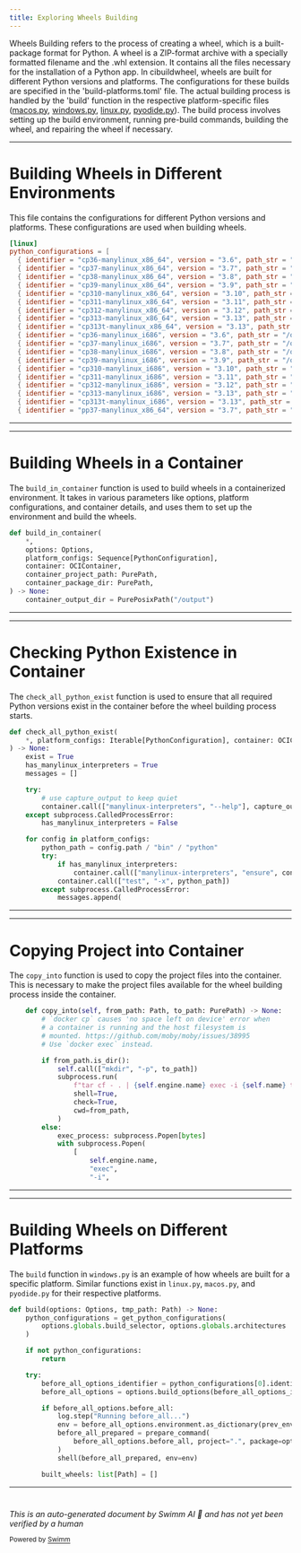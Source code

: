 ```yaml
---
title: Exploring Wheels Building
---
```

Wheels Building refers to the process of creating a wheel, which is a built-package format for Python. A wheel is a ZIP-format archive with a specially formatted filename and the .whl extension. It contains all the files necessary for the installation of a Python app. In cibuildwheel, wheels are built for different Python versions and platforms. The configurations for these builds are specified in the 'build-platforms.toml' file. The actual building process is handled by the 'build' function in the respective platform-specific files ([macos.py](http://macos.py), [windows.py](http://windows.py), [linux.py](http://linux.py), [pyodide.py](http://pyodide.py)). The build process involves setting up the build environment, running pre-build commands, building the wheel, and repairing the wheel if necessary.

<SwmSnippet path="/cibuildwheel/resources/build-platforms.toml" line="1">

---

# Building Wheels in Different Environments

This file contains the configurations for different Python versions and platforms. These configurations are used when building wheels.

```toml
[linux]
python_configurations = [
  { identifier = "cp36-manylinux_x86_64", version = "3.6", path_str = "/opt/python/cp36-cp36m" },
  { identifier = "cp37-manylinux_x86_64", version = "3.7", path_str = "/opt/python/cp37-cp37m" },
  { identifier = "cp38-manylinux_x86_64", version = "3.8", path_str = "/opt/python/cp38-cp38" },
  { identifier = "cp39-manylinux_x86_64", version = "3.9", path_str = "/opt/python/cp39-cp39" },
  { identifier = "cp310-manylinux_x86_64", version = "3.10", path_str = "/opt/python/cp310-cp310" },
  { identifier = "cp311-manylinux_x86_64", version = "3.11", path_str = "/opt/python/cp311-cp311" },
  { identifier = "cp312-manylinux_x86_64", version = "3.12", path_str = "/opt/python/cp312-cp312" },
  { identifier = "cp313-manylinux_x86_64", version = "3.13", path_str = "/opt/python/cp313-cp313" },
  { identifier = "cp313t-manylinux_x86_64", version = "3.13", path_str = "/opt/python/cp313-cp313t" },
  { identifier = "cp36-manylinux_i686", version = "3.6", path_str = "/opt/python/cp36-cp36m" },
  { identifier = "cp37-manylinux_i686", version = "3.7", path_str = "/opt/python/cp37-cp37m" },
  { identifier = "cp38-manylinux_i686", version = "3.8", path_str = "/opt/python/cp38-cp38" },
  { identifier = "cp39-manylinux_i686", version = "3.9", path_str = "/opt/python/cp39-cp39" },
  { identifier = "cp310-manylinux_i686", version = "3.10", path_str = "/opt/python/cp310-cp310" },
  { identifier = "cp311-manylinux_i686", version = "3.11", path_str = "/opt/python/cp311-cp311" },
  { identifier = "cp312-manylinux_i686", version = "3.12", path_str = "/opt/python/cp312-cp312" },
  { identifier = "cp313-manylinux_i686", version = "3.13", path_str = "/opt/python/cp313-cp313" },
  { identifier = "cp313t-manylinux_i686", version = "3.13", path_str = "/opt/python/cp313-cp313t" },
  { identifier = "pp37-manylinux_x86_64", version = "3.7", path_str = "/opt/python/pp37-pypy37_pp73" },
```

---

</SwmSnippet>

<SwmSnippet path="/cibuildwheel/linux.py" line="154">

---

# Building Wheels in a Container

The `build_in_container` function is used to build wheels in a containerized environment. It takes in various parameters like options, platform configurations, and container details, and uses them to set up the environment and build the wheels.

```python
def build_in_container(
    *,
    options: Options,
    platform_configs: Sequence[PythonConfiguration],
    container: OCIContainer,
    container_project_path: PurePath,
    container_package_dir: PurePath,
) -> None:
    container_output_dir = PurePosixPath("/output")
```

---

</SwmSnippet>

<SwmSnippet path="/cibuildwheel/linux.py" line="125">

---

# Checking Python Existence in Container

The `check_all_python_exist` function is used to ensure that all required Python versions exist in the container before the wheel building process starts.

```python
def check_all_python_exist(
    *, platform_configs: Iterable[PythonConfiguration], container: OCIContainer
) -> None:
    exist = True
    has_manylinux_interpreters = True
    messages = []

    try:
        # use capture_output to keep quiet
        container.call(["manylinux-interpreters", "--help"], capture_output=True)
    except subprocess.CalledProcessError:
        has_manylinux_interpreters = False

    for config in platform_configs:
        python_path = config.path / "bin" / "python"
        try:
            if has_manylinux_interpreters:
                container.call(["manylinux-interpreters", "ensure", config.path.name])
            container.call(["test", "-x", python_path])
        except subprocess.CalledProcessError:
            messages.append(
```

---

</SwmSnippet>

<SwmSnippet path="/cibuildwheel/oci_container.py" line="223">

---

# Copying Project into Container

The `copy_into` function is used to copy the project files into the container. This is necessary to make the project files available for the wheel building process inside the container.

```python
    def copy_into(self, from_path: Path, to_path: PurePath) -> None:
        # `docker cp` causes 'no space left on device' error when
        # a container is running and the host filesystem is
        # mounted. https://github.com/moby/moby/issues/38995
        # Use `docker exec` instead.

        if from_path.is_dir():
            self.call(["mkdir", "-p", to_path])
            subprocess.run(
                f"tar cf - . | {self.engine.name} exec -i {self.name} tar --no-same-owner -xC {shell_quote(to_path)} -f -",
                shell=True,
                check=True,
                cwd=from_path,
            )
        else:
            exec_process: subprocess.Popen[bytes]
            with subprocess.Popen(
                [
                    self.engine.name,
                    "exec",
                    "-i",
```

---

</SwmSnippet>

<SwmSnippet path="/cibuildwheel/windows.py" line="336">

---

# Building Wheels on Different Platforms

The `build` function in `windows.py` is an example of how wheels are built for a specific platform. Similar functions exist in `linux.py`, `macos.py`, and `pyodide.py` for their respective platforms.

```python
def build(options: Options, tmp_path: Path) -> None:
    python_configurations = get_python_configurations(
        options.globals.build_selector, options.globals.architectures
    )

    if not python_configurations:
        return

    try:
        before_all_options_identifier = python_configurations[0].identifier
        before_all_options = options.build_options(before_all_options_identifier)

        if before_all_options.before_all:
            log.step("Running before_all...")
            env = before_all_options.environment.as_dictionary(prev_environment=os.environ)
            before_all_prepared = prepare_command(
                before_all_options.before_all, project=".", package=options.globals.package_dir
            )
            shell(before_all_prepared, env=env)

        built_wheels: list[Path] = []
```

---

</SwmSnippet>

# 

*This is an auto-generated document by Swimm AI 🌊 and has not yet been verified by a human*

<SwmMeta version="3.0.0" repo-id="Z2l0aHViJTNBJTNBY2lidWlsZHdoZWVsJTNBJTNBZ2lsYWRuYXZvdA==" repo-name="cibuildwheel"><sup>Powered by [Swimm](https://staging.swimm.cloud/)</sup></SwmMeta>
